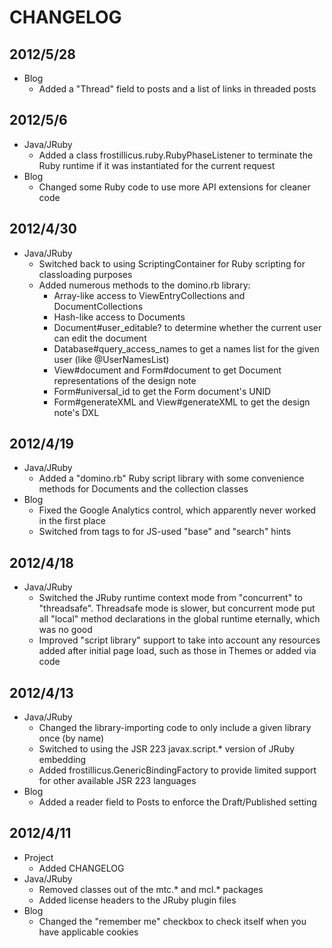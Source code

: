 CHANGELOG
=========

2012/5/28
---------
* Blog
	* Added a "Thread" field to posts and a list of links in threaded posts

2012/5/6
--------
* Java/JRuby
	* Added a class frostillicus.ruby.RubyPhaseListener to terminate the Ruby runtime if it was instantiated for the current request
* Blog
	* Changed some Ruby code to use more API extensions for cleaner code

2012/4/30
---------
* Java/JRuby
	* Switched back to using ScriptingContainer for Ruby scripting for classloading purposes
	* Added numerous methods to the domino.rb library:
		* Array-like access to ViewEntryCollections and DocumentCollections
		* Hash-like access to Documents
		* Document#user_editable? to determine whether the current user can edit the document
		* Database#query_access_names to get a names list for the given user (like @UserNamesList)
		* View#document and Form#document to get Document representations of the design note
		* Form#universal_id to get the Form document's UNID
		* Form#generateXML and View#generateXML to get the design note's DXL

2012/4/19
---------
* Java/JRuby
	* Added a "domino.rb" Ruby script library with some convenience methods for Documents and the collection classes
* Blog
	* Fixed the Google Analytics control, which apparently never worked in the first place
	* Switched from <link> tags to <meta> for JS-used "base" and "search" hints

2012/4/18
---------
* Java/JRuby
	* Switched the JRuby runtime context mode from "concurrent" to "threadsafe". Threadsafe mode is slower, but concurrent mode put all "local" method declarations in the global runtime eternally, which was no good
	* Improved "script library" support to take into account any resources added after initial page load, such as those in Themes or added via code

2012/4/13
---------
* Java/JRuby
	* Changed the library-importing code to only include a given library once (by name)
	* Switched to using the JSR 223 javax.script.* version of JRuby embedding
	* Added frostillicus.GenericBindingFactory to provide limited support for other available JSR 223 languages
* Blog
	* Added a reader field to Posts to enforce the Draft/Published setting

2012/4/11
---------
* Project
	* Added CHANGELOG
* Java/JRuby
	* Removed classes out of the mtc.* and mcl.* packages
	* Added license headers to the JRuby plugin files
* Blog
	* Changed the "remember me" checkbox to check itself when you have applicable cookies 